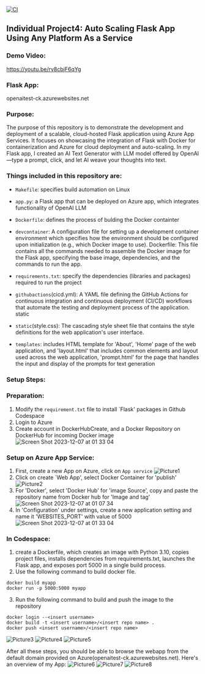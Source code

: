 [![CI](https://github.com/nogibjj/IDS706_individualproject4_xk10/actions/workflows/cicd.yml/badge.svg)](https://github.com/nogibjj/IDS706_individualproject4_xk10/actions/workflows/cicd.yml)

## Individual Project4: Auto Scaling Flask App Using Any Platform As a Service
### Demo Video:
https://youtu.be/rv8cbjF6qYg

### Flask App:
openaitest-ck.azurewebsites.net

### Purpose:
The purpose of this repository is to demonstrate the development and deployment of a scalable, cloud-hosted Flask application using Azure App Services. It focuses on showcasing the integration of Flask with Docker for containerization and Azure for cloud deployment and auto-scaling. In my Flask app, I created an AI Text Generator with LLM model offered by OpenAI—type a prompt, click, and let AI weave your thoughts into text.

### Things included in this repository are:

* `Makefile`: specifies build automation on Linux

* `app.py`: a Flask app that can be deployed on Azure app, which integrates functionality of OpenAI LLM

* `Dockerfile`: defines the process of bulding the Docker containter

* `devcontainer`: A configuration file for setting up a development container environment which specifies how the environment should be configured upon initialization (e.g., which Docker image to use).
Dockerfile: This file contains all the commands needed to assemble the Docker image for the Flask app, specifying the base image, dependencies, and the commands to run the app.

* `requirements.txt`: specify the dependencies (libraries and packages) required to run the project

* `githubactions`(cicd.yml): A YAML file defining the GitHub Actions for continuous integration and continuous deployment (CI/CD) workflows that automate the testing and deployment process of the application.
static

* `static`(style.css): The cascading style sheet file that contains the style definitions for the web application's user interface.

* `templates`: includes HTML template for 'About', 'Home' page of the web application, and 'layout.html' that includes common elements and layout used across the web application, 'prompt.html' for the page that handles the input and display of the prompts for text generation

### Setup Steps:
### Preparation:
1. Modify the `requirement.txt` file to install `Flask' packages in Github Codespace
2. Login to Azure 
3. Create account in DockerHubCreate, and a Docker Repository on DockerHub for incoming Docker image
![Screen Shot 2023-12-07 at 01 33 04](https://github.com/nogibjj/IDS706_individualproject4_xk10/assets/143849077/86fc292c-f55f-4160-9f33-4b2d9707cd4c)


### Setup on Azure App Service: 
1. First, create a new App on Azure, click on `App service`
![Picture1](https://github.com/nogibjj/IDS706_individualproject4_xk10/assets/143849077/bfe1e59f-eb3b-4a89-9aa4-e09f5e776716)
2. Click on create `Web App', select Docker Container for 'publish'
![Picture2](https://github.com/nogibjj/IDS706_individualproject4_xk10/assets/143849077/e56dc80e-65c0-41fd-9e80-649aba0bfadb)
3. For 'Docker', select 'Docker Hub' for 'image Source', copy and paste the repository name from Docker hub for 'Image and tag'
![Screen Shot 2023-12-07 at 01 07 34](https://github.com/nogibjj/IDS706_individualproject4_xk10/assets/143849077/91b0c2d8-0e02-41ec-ad99-523517547d91)
4. In 'Configuration' under settings, create a new application setting and name it 'WEBSITES_PORT' with value of 5000
![Screen Shot 2023-12-07 at 01 33 04](https://github.com/nogibjj/IDS706_individualproject4_xk10/assets/143849077/199d2026-8de8-4d1c-a554-6a62e804ee00)

### In Codespace:
1. create a Dockerfile, which creates an image with Python 3.10, copies project files, installs dependencies from requirements.txt, launches the Flask app, and exposes port 5000 in a single build process.
2. Use the following command to build docker file.
```
docker build myapp
docker run -p 5000:5000 myapp
```
3. Run the following command to build and push the image to the repository
```
docker login --<insert username>
docker build -t <insert username>/<insert repo name> .
docker push <insert username>/<insert repo name>
```
![Picture3](https://github.com/nogibjj/IDS706_individualproject4_xk10/assets/143849077/1b8fe115-02c2-4d09-a9d7-ce3d37ad9326)
![Picture4](https://github.com/nogibjj/IDS706_individualproject4_xk10/assets/143849077/d343f18b-1606-4774-b50f-f9f6a815489b)
![Picture5](https://github.com/nogibjj/IDS706_individualproject4_xk10/assets/143849077/ceee6ddb-fbab-4a7f-9d29-78582884ddc4)

After all these steps, you should be able to browse the webapp from the default domain provided on Azure(openaitest-ck.azurewebsites.net).
Here's an overview of my App:
![Picture6](https://github.com/nogibjj/IDS706_individualproject4_xk10/assets/143849077/49f549d8-69c4-49b8-ad0d-fa371324e254)
![Picture7](https://github.com/nogibjj/IDS706_individualproject4_xk10/assets/143849077/cb2dc138-1a8c-470d-8ec1-c6de7c0c7ca3)
![Picture8](https://github.com/nogibjj/IDS706_individualproject4_xk10/assets/143849077/fb604369-084d-4352-8671-542a7fa17870)






